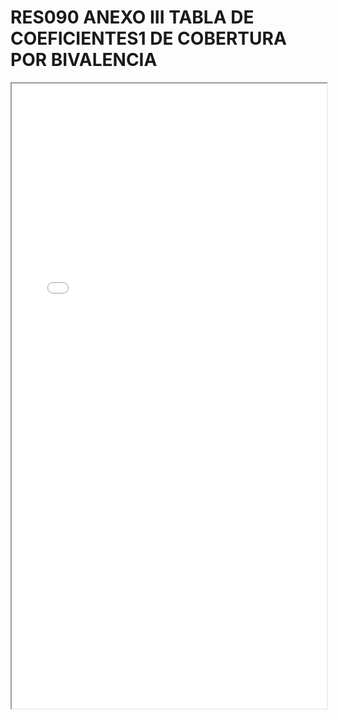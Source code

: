 
# RES090 ANEXO III TABLA DE COEFICIENTES1 DE COBERTURA POR BIVALENCIA

<iframe src="../RES090 ANEXO III TABLA DE COEFICIENTES1 DE COBERTURA POR BIVALENCIA.pdf" width="100%" height="1000px"></iframe>

